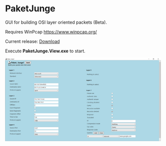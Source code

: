 # PaketJunge
GUI for building OSI layer oriented packets (Beta).

Requires WinPcap https://www.winpcap.org/

Current release: [Download](https://github.com/marius-rothenbuecher/PaketJunge/raw/master/PaketJunge_Beta.zip)

Execute **PaketJunge.View.exe** to start.

![Image of PaketJunge](https://github.com/marius-rothenbuecher/PaketJunge/raw/master/screenshot01.png)
